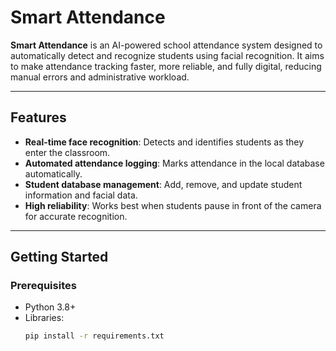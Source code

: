 # Smart Attendance

**Smart Attendance** is an AI-powered school attendance system designed to automatically detect and recognize students using facial recognition. It aims to make attendance tracking faster, more reliable, and fully digital, reducing manual errors and administrative workload.

---

## **Features**

- **Real-time face recognition**: Detects and identifies students as they enter the classroom.
- **Automated attendance logging**: Marks attendance in the local database automatically.
- **Student database management**: Add, remove, and update student information and facial data.
- **High reliability**: Works best when students pause in front of the camera for accurate recognition.

---

## **Getting Started**

### **Prerequisites**
- Python 3.8+
- Libraries:
  ```bash
  pip install -r requirements.txt
  ```